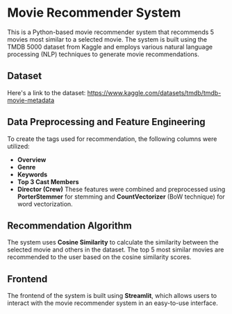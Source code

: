 # Movie Recommender System
This is a Python-based movie recommender system that recommends 5 movies most similar to a selected movie. The system is built using the TMDB 5000 dataset from Kaggle and employs various natural language processing (NLP) techniques to generate movie recommendations.

## Dataset
Here's a link to the dataset: https://www.kaggle.com/datasets/tmdb/tmdb-movie-metadata

## Data Preprocessing and Feature Engineering
To create the tags used for recommendation, the following columns were utilized:
- **Overview**
- **Genre**
- **Keywords**
- **Top 3 Cast Members**
- **Director (Crew)**
These features were combined and preprocessed using **PorterStemmer** for stemming and **CountVectorizer** (BoW technique) for word vectorization.

## Recommendation Algorithm
The system uses **Cosine Similarity** to calculate the similarity between the selected movie and others in the dataset. The top 5 most similar movies are recommended to the user based on the cosine similarity scores.

## Frontend
The frontend of the system is built using **Streamlit**, which allows users to interact with the movie recommender system in an easy-to-use interface.
